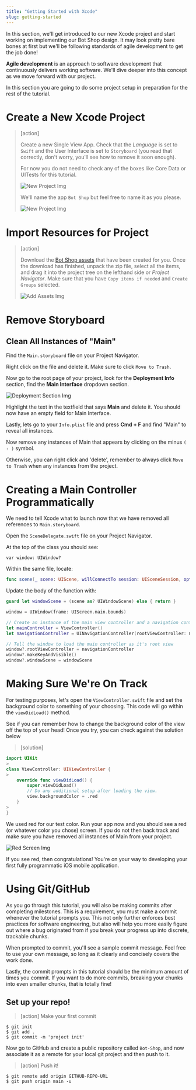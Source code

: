 ```yaml
---
title: "Getting Started with Xcode"
slug: getting-started
---
```


In this section, we'll get introduced to our new Xcode project and start working on implementing our Bot Shop design. It may look pretty bare bones at first but we'll be following standards of agile development to get the job done!

**Agile development** is an approach to software development that continuously delivers working software. We'll dive deeper into this concept as we move forward with our project.

In this section you are going to do some project setup in preparation for the rest of the tutorial.

# Create a New Xcode Project

> [action]
>
> Create a new Single View App. Check that the <em>Language</em> is set to ```Swift``` and the User Interface is set to ```Storyboard``` (you read that correctly, don't worry, you'll see how to remove it soon enough).
>
> For now you do not need to check any of the boxes like Core Data or UITests for this tutorial.
>
> ![New Project Img](../assets/new-project.png "Creating a New Project")
>
> We'll name the app ```Bot Shop``` but feel free to name it as you please.
>
> ![New Project Img](../assets/new-project2.png "Creating a New Project")

# Import Resources for Project

> [action]
>
> Download the [Bot Shop assets](https://github.com/ellojess/bot-shop-iOS/blob/master/Bot%20Images.zip) that have been created for you. Once the download has finished, unpack the zip file, select all the items, and drag it into the project tree on the lefthand side or <em>Project Navigator</em>. Make sure that you have `Copy items if needed` and `Create Groups` selected.
>
> ![Add Assets Img](../assets/add_assets.png "Adding Assets")

# Remove Storyboard
## Clean All Instances of "Main"
Find the `Main.storyboard` file on your Project Navigator.

Right click on the file and delete it. Make sure to click `Move to Trash`.

Now go to the root page of your project, look for the **Deployment Info** section, find the **Main Interface** dropdown section.

![Deployment Section Img](../assets/deployment-info.png "Deployment Section")

Highlight the text in the textfield that says **Main** and delete it. You should now have an empty field for Main Interface.

Lastly, lets go to your `Info.plist` file and press **Cmd + F** and find "Main" to reveal all instances.

Now remove any instances of Main that appears by clicking on the minus `( - )` symbol.

Otherwise, you can right click and 'delete', remember to always click ```Move to Trash``` when any instances from the project.

# Creating a Main Controller Programmatically

We need to tell Xcode what to launch now that we have removed all references to `Main.storyboard`.

Open the `SceneDelegate.swift` file on your Project Navigator.

At the top of the class you should see:

```var window: UIWindow?```

Within the same file, locate:

```swift
func scene(_ scene: UIScene, willConnectTo session: UISceneSession, options connectionOptions: UIScene.ConnectionOptions)
```

Update the body of the function with:

```swift
guard let windowScene = (scene as? UIWindowScene) else { return }

window = UIWindow(frame: UIScreen.main.bounds)

// Create an instance of the main view controller and a navigation controller
let mainController = ViewController()
let navigationController = UINavigationController(rootViewController: mainController)

// Tell the window to load the main controller as it's root view
window?.rootViewController = navigationController
window?.makeKeyAndVisible()
window?.windowScene = windowScene
```

# Making Sure We're On Track
For testing purposes, let's open the ```ViewController.swift``` file and set the background color to something of your choosing. This code will go within the `viewDidLoad()` method.

See if you can remember how to change the background color of the view off the top of your head! Once you try, you can check against the solution below

> [solution]
>
```swift
import UIKit
>
class ViewController: UIViewController {
>
    override func viewDidLoad() {
        super.viewDidLoad()
        // Do any additional setup after loading the view.
        view.backgroundColor = .red
    }
>
}
```

We used red for our test color. Run your app now and you should see a red (or whatever color you chose) screen. If you do not then back track and make sure you have removed all instances of Main from your project.

![Red Screen Img](../assets/red-screen.png "Deployment Section")

If you see red, then congratulations! You're on your way to developing your first fully programmatic iOS mobile application.


# Using Git/GitHub

As you go through this tutorial, you will also be making commits after completing milestones. This is a requirement, you must make a commit whenever the tutorial prompts you. This not only further enforces best practices for software engineering, but also will help you more easily figure out where a bug originated from if you break your progress up into discrete, trackable chunks.

When prompted to commit, you'll see a sample commit message. Feel free to use your own message, so long as it clearly and concisely covers the work done.

Lastly, the commit prompts in this tutorial should be the minimum amount of times you commit. If you want to do more commits, breaking your chunks into even smaller chunks, that is totally fine!


## Set up your repo!

>[action]
> Make your first commit
>
```
$ git init
$ git add .
$ git commit -m 'project init'
```

Now go to GitHub and create a public repository called `Bot-Shop`, and now associate it as a remote for your local git project and then push to it.

>[action]
> Push it!
>
```
$ git remote add origin GITHUB-REPO-URL
$ git push origin main -u
```

